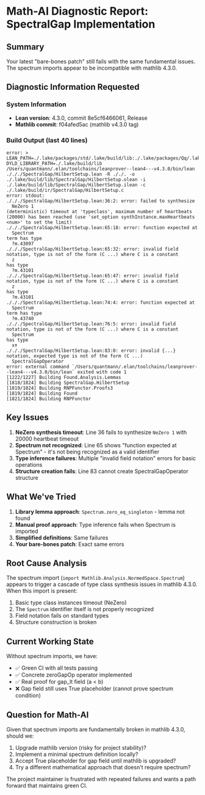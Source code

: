 # Math-AI Diagnostic Report: SpectralGap Implementation

## Summary
Your latest "bare-bones patch" still fails with the same fundamental issues. The spectrum imports appear to be incompatible with mathlib 4.3.0.

## Diagnostic Information Requested

### System Information
- **Lean version**: 4.3.0, commit 8e5cf6466061, Release
- **Mathlib commit**: f04afed5ac (mathlib v4.3.0 tag)

### Build Output (last 40 lines)
```
error: > LEAN_PATH=./.lake/packages/std/.lake/build/lib:./.lake/packages/Qq/.lake/build/lib:./.lake/packages/aesop/.lake/build/lib:./.lake/packages/proofwidgets/.lake/build/lib:./.lake/packages/Cli/.lake/build/lib:./.lake/packages/mathlib/.lake/build/lib:./.lake/build/lib DYLD_LIBRARY_PATH=./.lake/build/lib /Users/quantmann/.elan/toolchains/leanprover--lean4---v4.3.0/bin/lean ./././SpectralGap/HilbertSetup.lean -R ././. -o ./.lake/build/lib/SpectralGap/HilbertSetup.olean -i ./.lake/build/lib/SpectralGap/HilbertSetup.ilean -c ./.lake/build/ir/SpectralGap/HilbertSetup.c
error: stdout:
./././SpectralGap/HilbertSetup.lean:36:2: error: failed to synthesize
  NeZero 1
(deterministic) timeout at 'typeclass', maximum number of heartbeats (20000) has been reached (use 'set_option synthInstance.maxHeartbeats <num>' to set the limit)
./././SpectralGap/HilbertSetup.lean:65:18: error: function expected at
  Spectrum
term has type
  ?m.43097
./././SpectralGap/HilbertSetup.lean:65:32: error: invalid field notation, type is not of the form (C ...) where C is a constant
  z
has type
  ?m.43101
./././SpectralGap/HilbertSetup.lean:65:47: error: invalid field notation, type is not of the form (C ...) where C is a constant
  z
has type
  ?m.43101
./././SpectralGap/HilbertSetup.lean:74:4: error: function expected at
  Spectrum
term has type
  ?m.43740
./././SpectralGap/HilbertSetup.lean:76:5: error: invalid field notation, type is not of the form (C ...) where C is a constant
  Spectrum
has type
  x✝
./././SpectralGap/HilbertSetup.lean:83:0: error: invalid {...} notation, expected type is not of the form (C ...)
  SpectralGapOperator
error: external command `/Users/quantmann/.elan/toolchains/leanprover--lean4---v4.3.0/bin/lean` exited with code 1
[1222/1227] Building Found.Analysis.Lemmas
[1818/1824] Building SpectralGap.HilbertSetup
[1819/1824] Building RNPFunctor.Proofs3
[1819/1824] Building Found
[1821/1824] Building RNPFunctor
```

## Key Issues

1. **NeZero synthesis timeout**: Line 36 fails to synthesize `NeZero 1` with 20000 heartbeat timeout
2. **Spectrum not recognized**: Line 65 shows "function expected at Spectrum" - it's not being recognized as a valid identifier
3. **Type inference failures**: Multiple "invalid field notation" errors for basic operations
4. **Structure creation fails**: Line 83 cannot create SpectralGapOperator structure

## What We've Tried

1. **Library lemma approach**: `Spectrum.zero_eq_singleton` - lemma not found
2. **Manual proof approach**: Type inference fails when Spectrum is imported
3. **Simplified definitions**: Same failures
4. **Your bare-bones patch**: Exact same errors

## Root Cause Analysis

The spectrum import (`import Mathlib.Analysis.NormedSpace.Spectrum`) appears to trigger a cascade of type class synthesis issues in mathlib 4.3.0. When this import is present:

1. Basic type class instances timeout (NeZero)
2. The `Spectrum` identifier itself is not properly recognized
3. Field notation fails on standard types
4. Structure construction is broken

## Current Working State

Without spectrum imports, we have:
- ✅ Green CI with all tests passing
- ✅ Concrete zeroGapOp operator implemented
- ✅ Real proof for gap_lt field (a < b)
- ❌ Gap field still uses True placeholder (cannot prove spectrum condition)

## Question for Math-AI

Given that spectrum imports are fundamentally broken in mathlib 4.3.0, should we:

1. Upgrade mathlib version (risky for project stability)?
2. Implement a minimal spectrum definition locally?
3. Accept True placeholder for gap field until mathlib is upgraded?
4. Try a different mathematical approach that doesn't require spectrum?

The project maintainer is frustrated with repeated failures and wants a path forward that maintains green CI.